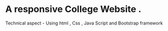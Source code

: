 # A responsive College Website .
 Technical aspect - Using html , Css , Java Script and Bootstrap framework
